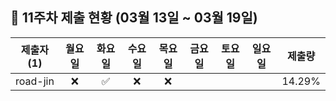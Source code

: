 ## :pushpin: 11주차 제출 현황 (03월 13일 ~ 03월 19일)

| 제출자 (1) | 월요일 | 화요일 | 수요일 | 목요일 | 금요일 | 토요일 | 일요일 | 제출량 |
|:---:|:---:|:---:|:---:|:---:|:---:|:---:|:---:|:---:|
| road-jin |:x:|:white_check_mark:|:x:|:x:| | | | 14.29% |
